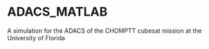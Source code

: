 # ADACS_MATLAB
A simulation for the ADACS of the CHOMPTT cubesat mission at the University of Florida
